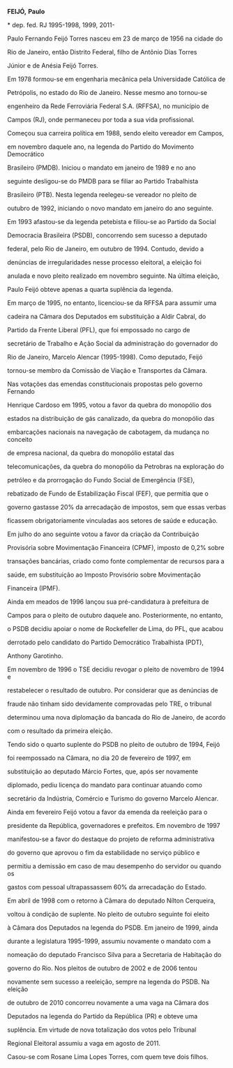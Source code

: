**FEIJÓ,** **Paulo**



\* dep. fed. RJ 1995-1998, 1999, 2011-



Paulo Fernando Feijó Torres nasceu em 23 de março de 1956 na cidade do

Rio de Janeiro, então Distrito Federal, filho de Antônio Dias Torres

Júnior e de Anésia Feijó Torres.



Em 1978 formou-se em engenharia mecânica pela Universidade Católica de

Petrópolis, no estado do Rio de Janeiro. Nesse mesmo ano tornou-se

engenheiro da Rede Ferroviária Federal S.A. (RFFSA), no município de

Campos (RJ), onde permaneceu por toda a sua vida profissional.



Começou sua carreira política em 1988, sendo eleito vereador em Campos,

em novembro daquele ano, na legenda do Partido do Movimento Democrático

Brasileiro (PMDB). Iniciou o mandato em janeiro de 1989 e no ano

seguinte desligou-se do PMDB para se filiar ao Partido Trabalhista

Brasileiro (PTB). Nesta legenda reelegeu-se vereador no pleito de

outubro de 1992, iniciando o novo mandato em janeiro do ano seguinte.



Em 1993 afastou-se da legenda petebista e filiou-se ao Partido da Social

Democracia Brasileira (PSDB), concorrendo sem sucesso a deputado

federal, pelo Rio de Janeiro, em outubro de 1994. Contudo, devido a

denúncias de irregularidades nesse processo eleitoral, a eleição foi

anulada e novo pleito realizado em novembro seguinte. Na última eleição,

Paulo Feijó obteve apenas a quarta suplência da legenda.



Em março de 1995, no entanto, licenciou-se da RFFSA para assumir uma

cadeira na Câmara dos Deputados em substituição a Aldir Cabral, do

Partido da Frente Liberal (PFL), que foi empossado no cargo de

secretário de Trabalho e Ação Social da administração do governador do

Rio de Janeiro, Marcelo Alencar (1995-1998). Como deputado, Feijó

tornou-se membro da Comissão de Viação e Transportes da Câmara.



Nas votações das emendas constitucionais propostas pelo governo Fernando

Henrique Cardoso em 1995, votou a favor da quebra do monopólio dos

estados na distribuição de gás canalizado, da quebra do monopólio das

embarcações nacionais na navegação de cabotagem, da mudança no conceito

de empresa nacional, da quebra do monopólio estatal das

telecomunicações, da quebra do monopólio da Petrobras na exploração do

petróleo e da prorrogação do Fundo Social de Emergência (FSE),

rebatizado de Fundo de Estabilização Fiscal (FEF), que permitia que o

governo gastasse 20% da arrecadação de impostos, sem que essas verbas

ficassem obrigatoriamente vinculadas aos setores de saúde e educação.



Em julho do ano seguinte votou a favor da criação da Contribuição

Provisória sobre Movimentação Financeira (CPMF), imposto de 0,2% sobre

transações bancárias, criado como fonte complementar de recursos para a

saúde, em substituição ao Imposto Provisório sobre Movimentação

Financeira (IPMF).



Ainda em meados de 1996 lançou sua pré-candidatura à prefeitura de

Campos para o pleito de outubro daquele ano. Posteriormente, no entanto,

o PSDB decidiu apoiar o nome de Rockefeller de Lima, do PFL, que acabou

derrotado pelo candidato do Partido Democrático Trabalhista (PDT),

Anthony Garotinho.



Em novembro de 1996 o TSE decidiu revogar o pleito de novembro de 1994 e

restabelecer o resultado de outubro. Por considerar que as denúncias de

fraude não tinham sido devidamente comprovadas pelo TRE, o tribunal

determinou uma nova diplomação da bancada do Rio de Janeiro, de acordo

com o resultado da primeira eleição.



Tendo sido o quarto suplente do PSDB no pleito de outubro de 1994, Feijó

foi reempossado na Câmara, no dia 20 de fevereiro de 1997, em

substituição ao deputado Márcio Fortes, que, após ser novamente

diplomado, pediu licença do mandato para continuar atuando como

secretário da Indústria, Comércio e Turismo do governo Marcelo Alencar.



Ainda em fevereiro Feijó votou a favor da emenda da reeleição para o

presidente da República, governadores e prefeitos. Em novembro de 1997

manifestou-se a favor do destaque do projeto de reforma administrativa

do governo que aprovou o fim da estabilidade no serviço público e

permitiu a demissão em caso de mau desempenho do servidor ou quando os

gastos com pessoal ultrapassassem 60% da arrecadação do Estado.



Em abril de 1998 com o retorno à Câmara do deputado Nílton Cerqueira,

voltou à condição de suplente. No pleito de outubro seguinte foi eleito

à Câmara dos Deputados na legenda do PSDB. Em janeiro de 1999, ainda

durante a legislatura 1995-1999, assumiu novamente o mandato com a

nomeação do deputado Francisco Silva para a Secretaria de Habitação do

governo do Rio. Nos pleitos de outubro de 2002 e de 2006 tentou

novamente sem sucesso a reeleição, sempre na legenda do PSDB. Na eleição

de outubro de 2010 concorreu novamente a uma vaga na Câmara dos

Deputados na legenda do Partido da República (PR) e obteve uma

suplência. Em virtude de nova totalização dos votos pelo Tribunal

Regional Eleitoral assumiu a vaga em agosto de 2011.



Casou-se com Rosane Lima Lopes Torres, com quem teve dois filhos.



